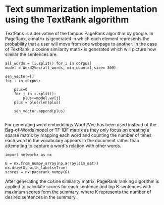 
# Text summarization implementation using the TextRank algorithm

TextRank is a derivative of the famous PageRank algorithm by google. In PageRank, a matrix is generated in which each element represents the probability that a user will move from one webpage to another. In the case of TextRank, a cosine similarity matrix is generated which will picture how similar the sentences are.



```
all_words = [i.split() for i in corpus]
model = Word2Vec(all_words, min_count=1,size= 300)

sen_vector=[]
for i in corpus:
    
    plus=0
    for j in i.split():
        plus+=model.wv[j]
    plus = plus/len(plus)
    
    sen_vector.append(plus)
    
 ```
 
 
For generating word embeddings Word2Vec has been used instead of the Bag-of-Words model or TF-IDF matrix as they only focus on creating a sparse matrix by mapping each word and counting the number of times each word in the vocabulary appears in the document rather than attempting to capture a word's relation with other words. 



```
import networkx as nx

G = nx.from_numpy_array(np.array(sim_mat))  
nx.draw(G, with_labels=True) 
scores = nx.pagerank_numpy(G)
```



After generating the cosine similarity matrix, PageRank ranking algorithm is applied to calculate scores for each sentence and top K sentences with maximum scores form the summary, where K represents the number of desired sentences in the summary.
